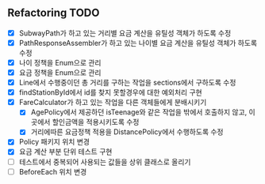 ## Refactoring TODO

- [x] SubwayPath가 하고 있는 거리별 요금 계산을 유틸성 객체가 하도록 수정
- [x] PathResponseAssembler가 하고 있는 나이별 요금 계산을 유틸성 객체가 하도록 수정
- [x] 나이 정책을 Enum으로 관리
- [x] 요금 정책을 Enum으로 관리
- [x] Line에서 수행중이던 총 거리를 구하는 작업을 sections에서 구하도록 수정
- [x] findStationById에서 id를 찾지 못할경우에 대한 예외처리 구현
- [x] FareCalculator가 하고 있는 작업을 다른 객체들에게 분배시키기
  - [x] AgePolicy에서 제공하던 isTeenage와 같은 작업을 밖에서 호출하지 않고, 이곳에서 할인금액을 적용시키도록 수정
  - [x] 거리에따른 요금정책 적용을 DistancePolicy에서 수행하도록 수정
- [x] Policy 패키지 위치 변경
- [x] 요금 계산 부분 단위 테스트 구현
- [ ] 테스트에서 중복되어 사용되는 값들을 상위 클래스로 올리기
- [ ] BeforeEach 위치 변경